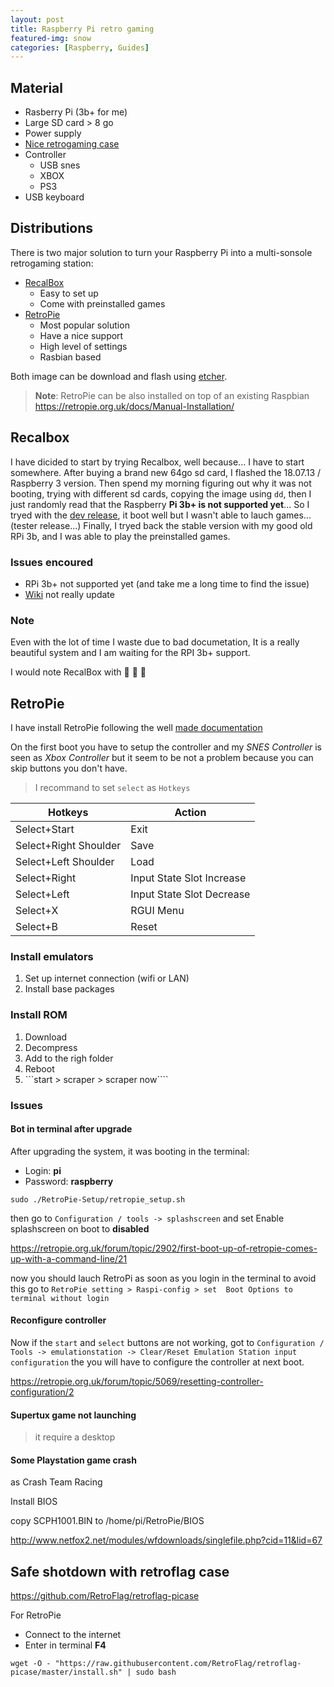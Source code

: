```yaml
---
layout: post
title: Raspberry Pi retro gaming
featured-img: snow
categories: [Raspberry, Guides]
---
```


## Material

* Rasberry Pi (3b+ for me)
* Large SD card > 8 go
* Power supply
* [Nice retrogaming case](http://retroflag.com/)
* Controller
  * USB snes
  * XBOX
  * PS3
* USB keyboard

## Distributions

There is two major solution to turn your Raspberry Pi into a multi-sonsole retrogaming station:

* [RecalBox](https://www.recalbox.com/)
  * Easy to set up
  * Come with preinstalled games
* [RetroPie](https://retropie.org.uk/forum/)
  * Most popular solution
  * Have a nice support
  * High level of settings
  * Rasbian based

  
Both image can be download and flash using [etcher](https://etcher.io/).
 
> **Note**: RetroPie can be also installed on top of an existing Raspbian 
> https://retropie.org.uk/docs/Manual-Installation/
 
## Recalbox
 
I have dicided to start by trying Recalbox, well because... I have to start somewhere.
After buying a brand new 64go sd card, I flashed the 18.07.13 / Raspberry 3 version. 
Then spend my morning figuring out why it was not booting, trying with different sd cards,
copying the image using ```dd```, then I just randomly read that the Raspberry **Pi 3b+ is not supported yet**...
So I tryed with the [dev release](https://forum.recalbox.com/topic/15010/testers-wanted-major-system-upgrade-pi3b-kodi-17-and-much-more),
it boot well but I wasn't able to lauch games... (tester release...)
Finally, I tryed back the stable version with my good old RPi 3b, and I was able to play the preinstalled games.
 
### Issues encoured
 
* RPi 3b+ not supported yet (and take me a long time to find the issue)
* [Wiki](https://github.com/recalbox/recalbox-os/wiki/Installation-%28EN%29) not really update
 
### Note

Even with the lot of time I waste due to bad documetation,
It is a really beautiful system and I am waiting for the RPI 3b+ support.
 
I would note RecalBox with :turtle: :turtle: :turtle:
 
 
## RetroPie
 
I have install RetroPie following the well [made documentation](https://retropie.org.uk/docs/First-Installation/)

On the first boot you have to setup the controller and my *SNES Controller* is seen as *Xbox Controller*
but it seem to be not a problem because you can skip buttons you don't have.

>I recommand to set ```select``` as ```Hotkeys```

|Hotkeys| 	Action|
|-------|--------|
|Select+Start| 	Exit|
|Select+Right Shoulder| 	Save|
|Select+Left Shoulder| 	Load|
|Select+Right| 	Input State Slot Increase|
|Select+Left| 	Input State Slot Decrease|
|Select+X |	RGUI Menu|
|Select+B| 	Reset|

### Install emulators

1) Set up internet connection (wifi or LAN)
2) Install base packages

### Install ROM

1) Download
2) Decompress
3) Add to the righ folder
4) Reboot
5) ```start > scraper > scraper now````

### Issues

#### Bot in terminal after upgrade

After upgrading the system, it was booting in the terminal:

* Login: **pi**
* Password: **raspberry**

```
sudo ./RetroPie-Setup/retropie_setup.sh
```

then go to ```Configuration / tools -> splashscreen``` 
and set Enable splashscreen on boot to **disabled**

https://retropie.org.uk/forum/topic/2902/first-boot-up-of-retropie-comes-up-with-a-command-line/21

 now you should lauch RetroPi as soon as you login in the terminal
 to avoid this go to ```RetroPie setting > Raspi-config > set  Boot Options to terminal without login```
 
 #### Reconfigure controller
 
 Now if the ```start``` and ```select``` buttons are not working,
 got to ```Configuration / Tools -> emulationstation -> Clear/Reset Emulation Station input configuration```
 the you will have to configure the controller at next boot.
 
 https://retropie.org.uk/forum/topic/5069/resetting-controller-configuration/2

 #### Supertux game not launching
 
 > it require a desktop
 
 #### Some Playstation game crash
 
 as Crash Team Racing 
 
 Install BIOS
 
 copy SCPH1001.BIN to /home/pi/RetroPie/BIOS
 
 http://www.netfox2.net/modules/wfdownloads/singlefile.php?cid=11&lid=67
 
## Safe shotdown with retroflag case

https://github.com/RetroFlag/retroflag-picase

For RetroPie

* Connect to the internet
* Enter in terminal **F4**
```
wget -O - "https://raw.githubusercontent.com/RetroFlag/retroflag-picase/master/install.sh" | sudo bash
````
